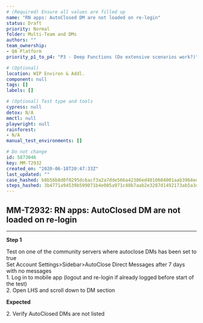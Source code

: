 ```yaml
---
# (Required) Ensure all values are filled up
name: "RN apps: AutoClosed DM are not loaded on re-login"
status: Draft
priority: Normal
folder: Multi-Team and DMs
authors: ""
team_ownership: 
- QA Platform
priority_p1_to_p4: "P3 - Deep Functions (Do extensive scenarios work?)"

# (Optional)
location: WIP Environ & Addl.
component: null
tags: []
labels: []

# (Optional) Test type and tools
cypress: null
detox: N/A
mmctl: null
playwright: null
rainforest: 
- N/A
manual_test_environments: []

# Do not change
id: 5873046
key: MM-T2932
created_on: "2020-06-18T20:47:33Z"
last_updated: ""
case_hashed: b8b56b8d0f0295dc6acf3a2a7dde566a42386ed4010684001aab3964ed7c3fcb5432674afff0584ecdc66a33a201afab
steps_hashed: 3b4771a94539b509071b4e005a971c48b7aab2e3287d1492173ab5a3d11606393ba8e75a1ea5402421450fb0d202e506
---
```


<!-- (Auto-generated) Based on frontmatter's "key" and "name" -->

## MM-T2932: RN apps: AutoClosed DM are not loaded on re-login

---

**Step 1**

Test on one of the community servers where autoclose DMs has been set to true\
Set Account Settings>Sidebar>AutoClose Direct Messages after 7 days with no messages\
1\. Log in to mobile app (logout and re-login if already logged before start of the test)\
2\. Open LHS and scroll down to DM section

**Expected**

2\. Verify AutoClosed DMs are not listed
